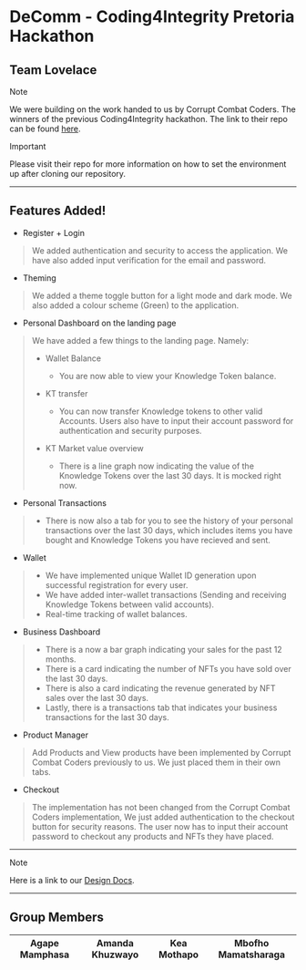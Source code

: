 # DeComm - Coding4Integrity Pretoria Hackathon
## Team Lovelace 

> [!NOTE]
> We were building on the work handed to us by Corrupt Combat Coders. The winners of the previous Coding4Integrity hackathon. The link to their repo can be found [here](https://github.com/KnowledgeFound/Coding4Integrity-DeComm-Hackathon).

> [!IMPORTANT]
> Please visit their repo for more information on how to set the environment up after cloning our repository.

---

## Features Added!

- Register + Login
> We added authentication and security to access the application. We have also added input verification for the email and password.
- Theming 
> We added a theme toggle button for a light mode and dark mode. We also added a colour scheme (Green) to the application.
- Personal Dashboard on the landing page
> We have added a few things to the landing page. Namely:
> - Wallet Balance
> 
>   - You are now able to view your Knowledge Token balance.
> 
> - KT transfer
>
>   - You can now transfer Knowledge tokens to other valid Accounts. Users also have to input their account password for authentication and security purposes. 
>
> - KT Market value overview
> 
>   - There is a line graph now indicating the value of the Knowledge Tokens over the last 30 days. It is mocked right now.

- Personal Transactions
 
>   - There is now also a tab for you to see the history of your personal transactions over the last 30 days, which includes items you have bought and Knowledge Tokens you have recieved and sent.

- Wallet

>   - We have implemented unique Wallet ID generation upon successful registration for every user.
>   - We have added inter-wallet transactions (Sending and receiving Knowledge Tokens between valid accounts).
>   - Real-time tracking of wallet balances.

- Business Dashboard

> - There is a now a bar graph indicating your sales for the past 12 months.
> - There is a card indicating the number of NFTs you have sold over the last 30 days.
> - There is also a card indicating the revenue generated by NFT sales over the last 30 days.
> - Lastly, there is a transactions tab that indicates your business transactions for the last 30 days.

- Product Manager

> Add Products and View products have been implemented by Corrupt Combat Coders previously to us. We just placed them in their own tabs.

- Checkout

> The implementation has not been changed from the Corrupt Combat Coders implementation, We just added authentication to the checkout button for security reasons. The user now has to input their account password to checkout any products and NFTs they have placed.

---

> [!NOTE]
> Here is a link to our [Design Docs](https://github.com/KnowledgeFound/Coding4Integrity-DeComm-Hackathon).

---

## Group Members
| Agape Mamphasa | Amanda Khuzwayo | Kea Mothapo | Mbofho Mamatsharaga |
| --- | --- | --- | --- |